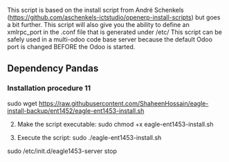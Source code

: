 This script is based on the install script from André Schenkels (https://github.com/aschenkels-ictstudio/openerp-install-scripts)
but goes a bit further. This script will also give you the ability to define an xmlrpc_port in the .conf file that is generated under /etc/
This script can be safely used in a multi-odoo code base server because the default Odoo port is changed BEFORE the Odoo is started.


<h2>Dependency Pandas </h2>

<h3>Installation procedure 11</h3>


sudo wget https://raw.githubusercontent.com/ShaheenHossain/eagle-install-backup/ent1452/eagle-ent1453-install.sh

2. Make the script executable:
sudo chmod +x eagle-ent1453-install.sh

3. Execute the script:
sudo ./eagle-ent1453-install.sh



sudo /etc/init.d/eagle1453-server stop


```
